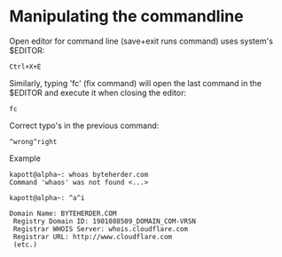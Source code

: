 # Manipulating the commandline

Open editor for command line (save+exit runs command) uses system's $EDITOR:

    Ctrl+X+E

Similarly, typing 'fc' (fix command) will open the last command in the $EDITOR and execute it when closing the editor:

    fc

Correct typo's in the previous command:

    ^wrong^right

Example

    kapott@alpha~: whoas byteherder.com
    Command 'whaos' was not found <...>

    kapott@alpha~: ^a^i

    Domain Name: BYTEHERDER.COM
     Registry Domain ID: 1901088509_DOMAIN_COM-VRSN
     Registrar WHOIS Server: whois.cloudflare.com
     Registrar URL: http://www.cloudflare.com
     (etc.)
